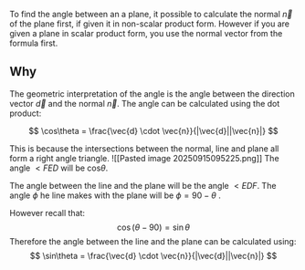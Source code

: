 To find the angle between an a plane, it possible to calculate the normal $\vec{n}$ of the plane first, if given it in non-scalar product form. However if you are given a plane in scalar product form, you use the normal vector from the formula first. 

## Why
The geometric interpretation of the angle is the angle between the direction vector $\vec{d}$ and the normal $\vec{n}$.  The angle can be calculated using the dot product:

$$
\cos\theta = \frac{\vec{d} \cdot  \vec{n}}{|\vec{d}||\vec{n}|}
$$



This is because the intersections between the normal, line and plane all form a right angle triangle.
![[Pasted image 20250915095225.png]]
The angle $<FED$ will be cos$\theta$.

The angle between the line and the plane will be the angle $<EDF$. The angle $\phi$ he line makes with the plane will be $\phi = 90 - \theta$ . 

However recall that:
$$
\cos(\theta - 90)= \sin\theta
$$
Therefore the angle between the line and the plane can be calculated using:
$$
\sin\theta = \frac{\vec{d} \cdot  \vec{n}}{|\vec{d}||\vec{n}|}
$$


